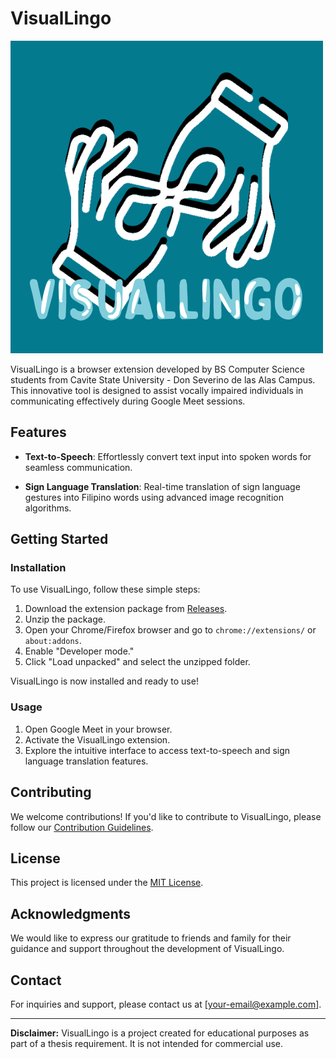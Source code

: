 # VisualLingo

![VisualLingo Logo](https://github.com/REAustria/VisualLingo/blob/develop/icons/Visuallingo.png)

VisualLingo is a browser extension developed by BS Computer Science students from Cavite State University - Don Severino de las Alas Campus. This innovative tool is designed to assist vocally impaired individuals in communicating effectively during Google Meet sessions.

## Features

- **Text-to-Speech**: Effortlessly convert text input into spoken words for seamless communication.
  
- **Sign Language Translation**: Real-time translation of sign language gestures into Filipino words using advanced image recognition algorithms.

## Getting Started

### Installation

To use VisualLingo, follow these simple steps:

1. Download the extension package from [Releases](link-to-releases).
2. Unzip the package.
3. Open your Chrome/Firefox browser and go to `chrome://extensions/` or `about:addons`.
4. Enable "Developer mode."
5. Click "Load unpacked" and select the unzipped folder.

VisualLingo is now installed and ready to use!

### Usage

1. Open Google Meet in your browser.
2. Activate the VisualLingo extension.
3. Explore the intuitive interface to access text-to-speech and sign language translation features.

## Contributing

We welcome contributions! If you'd like to contribute to VisualLingo, please follow our [Contribution Guidelines](link-to-contributing.md).

## License

This project is licensed under the [MIT License](link-to-license).

## Acknowledgments

We would like to express our gratitude to friends and family for their guidance and support throughout the development of VisualLingo.

## Contact

For inquiries and support, please contact us at [your-email@example.com].

---

**Disclaimer:** VisualLingo is a project created for educational purposes as part of a thesis requirement. It is not intended for commercial use.
